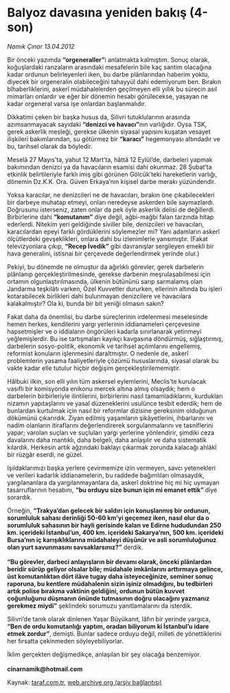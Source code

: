 # Balyoz davasına yeniden bakış (4-son)

*Namık Çınar 13.04.2012*

<div class="yazi"><p>Bir önceki yazımda <b>“orgeneraller”</b>i anlatmakta kalmıştım. Sonuç olarak, koğuşlardaki ranzaların arasındaki mesafelerin bile kaç santim olacağına kadar ordunun belirleyenleri iken, bu darbe plânlarından haberim yoktu, diyecek bir orgeneralin olabileceğini tahayyül dahi edemiyorum ben. Bırakın bîhaberliklerini, askerî müdahalelerden geçilmeyen elli yıllık bu sürecin asıl mimarları onlardır ve eğer bir dönemin hesabı görülecekse, yaşayan ne kadar orgeneral varsa işe onlardan başlanmalıdır.</p>
<p>Dikkatimi çeken bir başka husus da, Silivri tutuklularının arasında azımsanmayacak sayıdaki <b>“denizci ve havacı”</b>nın varlığıdır. Oysa TSK, gerek askerlik mesleği, gerekse ülkenin siyasal yapısını kuşatan vesayet ilişkileri bakımlarından, su götürmez bir <b>“karacı”</b> hegemonyası altındadır ve bu, tarihsel olarak da böyledir.</p>
<p>Meselâ 27 Mayıs’ta, yahut 12 Mart’ta, hâttâ 12 Eylül’de, darbeleri yapmak bakımından denizci ya da havacıların esamisi dahi okunmaz. 28 Şubat’ta etkinlik belirtileriyle farklı imiş gibi görünen Gölcük’teki hareketlerin varlığı, dönemin Dz.K.K. Ora. Güven Erkaya’nın kişisel darbe merakı yüzündendir.</p>
<p>Yoksa karacılar, ne denizcileri ne de havacıları, bırakın öne çıkabilecekleri bir darbeye muhatap etmeyi, onları neredeyse askerden bile saymazlardı. Doğrusunu isterseniz, zaten onlar da pek öyle askerlik delisi de değillerdi. Birbirlerine dahi <b>“komutanım”</b> diye değil, ağbi-mağbi falan tarzında hitap ederlerdi. Nitekim yeri geldiğinde siviller bile, denizcileri ve havacıları, karacılardan epeyi farklı gördüklerini söylemezler mi? Yani adamların askerî ölçütlerdeki gevşeklikleri, onlara dahi bu izlenimlerle yansımıştır. (Fakat televizyonlara çıkıp, <b>“Recep İvedik”</b> gibi davranışlar sergileyen emekli bir hava generalini, istisnai bir çerçevede değerlendirmek yerinde olur.)</p>
<p>Pekiyi, bu dönemde ne olmuştur da ağırlıklı görevler, gerek darbelerin plânlanıp gerçekleştirilmesinde, gerekse darbenin meşrulaşabilmesi için ortamın olgunlaştırılmasında, ülkenin bütününü sarıp sarmalamış olan Jandarma teşkilâtı varken, Özel Kuvvetler dururken, ellerinin altında bu işleri kotarabilecek birlikleri dahi bulunmayan denizcilere ve havacılara kalakalmıştır? Ola ki, bunda bir bit yeniği olmasın sakın?</p>
<p>Fakat daha da önemlisi, bu darbe süreçlerinin irdelenmesi meselesinde hemen herkes, kendilerini yargı yerlerinin iddianameleri çerçevesine hapsetmişler ve o iddiaların öngörüleri kadarla sınırlanarak yetinmeyi yeğlemişlerdir. Bu ise tartışmaları kayıkçı kavgasına döndürmüş, sığlaştırmış, darbelerin sosyo-politik, ekonomik ve tarihsel açılımlarını engellemiş, reformist konuların işlenmesini daraltmıştır. O nedenle de, askerî problemlerin yasama faaliyetleriyle çözümü hususlarında, siyasal olarak bu vakte kadar elle tutulur hiçbir değişim gerçekleştirilememiştir.</p>
<p>Hâlbuki ilkin, son elli yılın tüm askersel eylemlerini, Meclis’te kurulacak vasıflı bir komisyonda enikonu mercek altına almış olsaydık; hem o darbelerin birbirleriyle ilintilerini, birbirlerini nasıl tamamladıklarını, kurdukları nizamın yapıtaşlarını ve yasal düzeneklerini usulünce tesbit ederdik; hem de bunlardan kurtulmak için nasıl bir reformlar dizisine gereksinim olduğunun dökümünü çıkarırdık. Ziyan edilmiş yaşamların şikâyetlerini, ihbarlarını ve nadim olanların itiraflarını değerlendirerek sorgulanmalarını ve tasniflerini yapar; varolan suçları ve suçluları yargı yerlerine yönlendirir, şimdiki ceza davalarını daha mantıklı, daha belgeli, daha anlaşılır ve daha sistematik kılardık. Herkesin artık ağzındaki baklayı çıkarmak zorunda kalacağı ahlâkî bir rüzgâr eserdi, ne güzel.</p>
<p>Işıldaklarımızı başka yerlere çevirmemize izin vermeyen, savcı yetenekleri ve verileri kadarlık iddianamelerin, bu raddede bağımlıları olmasaydık, yargılananlara da yargılanmayanlara da, askerî doktrine hiç mi hiç uymayan tasarruflarının hesabını, <b>“bu orduyu size bunun için mi emanet ettik” </b>diye sorardık.</p>
<p>Örneğin, <b>“Trakya’dan gelecek bir saldırı için konuşlanmış bir ordunun, sorumluluk sahası derinliği 50-60 km’yi geçemez iken, nasıl olur da o sorumluluk sahasının bir hayli gerisinde kalan ve Edirne hududundan 250 km. içerideki İstanbul’un, 400 km. içerideki Sakarya’nın, 500 km. içerideki Bursa’nın iç karışıklıklarına müdahaleyi düşünür ve asli sorumluluğunuz olan yurt savunmasını savsaklarsınız?”</b> derdik.<br/><br/><b>“Bu görevler, darbeci anlayışların bir devamı olarak, önceki plânlardan beridir sürüp geliyor olsalar bile; müdahale imkânlarını arttırmaya gelince, üst komutanlıktan dört ilâve tugay daha isteyeceğinize, seminer sonuç raporuna, bu kentlere müdahalenin sizin işiniz olmadığını, bu tedbirleri artık polise bırakma vaktinin geldiğini, ordunun bütün kuvvet çoğunluğunu düşmanın önünde tutmasının doğru olacağını yazmanız gerekmez miydi”</b> şeklindeki sorumuzu yanıtlamalarını da isterdik.</p>
<p>Silivri’de tanık olarak dinlenen Yaşar Büyükanıt, lâfın bir yerinde yargıca, <b>“Ben de ordu komutanlığı yaptım, oradan biliyorum ki İstanbul’u idare etmek zordur”</b>, demişti. Bunlar sadece orduyu değil, milleti de yönettiklerini her fırsatta çekinmeden söyleyebiliyorlar.</p>
<p>İklim gerçekten değişmedikçe, anlaşılan bir şey olacağa benzemiyor.<br/><br/><b>cinarnamik@hotmail.com</b></p>
</div>

Kaynak: [taraf.com.tr](http://www.taraf.com.tr/namik-cinar/makale-balyoz-davasina-yeniden-bakis-4-son.htm), [web.archive.org (arşiv bağlantısı)](http://web.archive.org/web/20131107101348/http://www.taraf.com.tr/namik-cinar/makale-balyoz-davasina-yeniden-bakis-4-son.htm)
